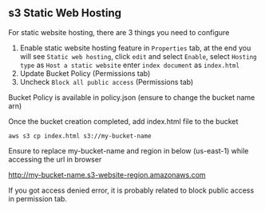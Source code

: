 s3 Static Web Hosting
---
For static website hosting, there are 3 things you need to configure
1. Enable static website hosting feature in `Properties` tab, at the end you will see `Static web hosting`, click `edit` and select `Enable`, select `Hosting type` as `Host a static website` enter `index document` as `index.html`
2. Update Bucket Policy (Permissions tab)
3. Uncheck `Block all public access` (Permissions tab)

Bucket Policy is available in policy.json (ensure to change the bucket name arn)

Once the bucket creation completed, add index.html file to the bucket

`aws s3 cp index.html s3://my-bucket-name`

Ensure to replace my-bucket-name and region in below (us-east-1) while accessing the url in browser

http://my-bucket-name.s3-website-region.amazonaws.com

If you got access denied error, it is probably related to block public access in permission tab.